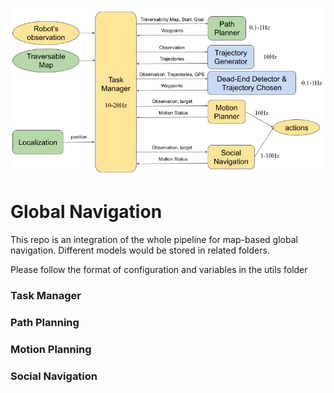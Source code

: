 <p align='center'>
    <img src="./doc/pipeline.png" alt="drawing" width="600"/>
</p>

# Global Navigation
This repo is an integration of the whole pipeline for map-based global navigation. Different models would be stored in related folders.

Please follow the format of configuration and variables in the utils folder

### Task Manager

### Path Planning

### Motion Planning

### Social Navigation

